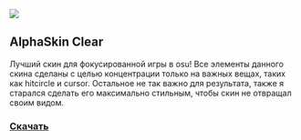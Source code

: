 ![](https://i.imgur.com/4qKuXrq.png)

## AlphaSkin Clear
Лучший скин для фокусированной игры в osu!
Все элементы данного скина сделаны с целью концентрации только на важных вещах, таких как hitcircle и cursor.
Остальное не так важно для результата, также я старался сделать его максимально стильным, чтобы скин не отвращал своим видом.
### [**Скачать**](https://github.com/REALalphas/alphaskin/releases/latest)
